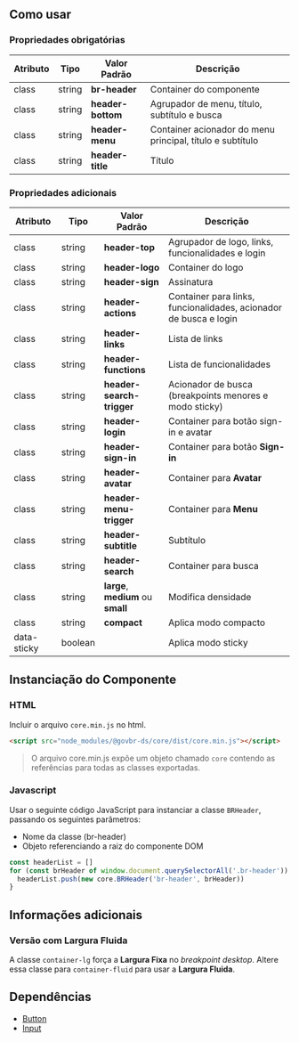 [version]: # (1.1.9)

## Como usar

### Propriedades obrigatórias

| Atributo | Tipo   | Valor Padrão      | Descrição                                                 |
| -------- | ------ | ----------------- | --------------------------------------------------------- |
| class    | string | **br-header**     | Container do componente                                   |
| class    | string | **header-bottom** | Agrupador de menu, título, subtítulo e busca              |
| class    | string | **header-menu**   | Container acionador do menu principal, título e subtítulo |
| class    | string | **header-title**  | Título                                                    |

### Propriedades adicionais

| Atributo    | Tipo    | Valor Padrão                       | Descrição                                                         |
| ----------- | ------- | ---------------------------------- | ----------------------------------------------------------------- |
| class       | string  | **header-top**                     | Agrupador de logo, links, funcionalidades e login                 |
| class       | string  | **header-logo**                    | Container do logo                                                 |
| class       | string  | **header-sign**                    | Assinatura                                                        |
| class       | string  | **header-actions**                 | Container para links, funcionalidades, acionador de busca e login |
| class       | string  | **header-links**                   | Lista de links                                                    |
| class       | string  | **header-functions**               | Lista de funcionalidades                                          |
| class       | string  | **header-search-trigger**          | Acionador de busca (breakpoints menores e modo sticky)            |
| class       | string  | **header-login**                   | Container para botão sign-in e avatar                             |
| class       | string  | **header-sign-in**                 | Container para botão **Sign-in**                                  |
| class       | string  | **header-avatar**                  | Container para **Avatar**                                         |
| class       | string  | **header-menu-trigger**            | Container para **Menu**                                           |
| class       | string  | **header-subtitle**                | Subtítulo                                                         |
| class       | string  | **header-search**                  | Container para busca                                              |
| class       | string  | **large**, **medium** ou **small** | Modifica densidade                                                |
| class       | string  | **compact**                        | Aplica modo compacto                                              |
| data-sticky | boolean |                                    | Aplica modo sticky                                                |

## Instanciação do Componente

### HTML

Incluir o arquivo `core.min.js` no html.

```html
<script src="node_modules/@govbr-ds/core/dist/core.min.js"></script>
```

> O arquivo core.min.js expõe um objeto chamado `core` contendo as referências para todas as classes exportadas.

### Javascript

Usar o seguinte código JavaScript para instanciar a classe `BRHeader`, passando os seguintes parâmetros:

-   Nome da classe (br-header)
-   Objeto referenciando a raiz do componente DOM

```javascript
const headerList = []
for (const brHeader of window.document.querySelectorAll('.br-header')) {
  headerList.push(new core.BRHeader('br-header', brHeader))
}
```

## Informações adicionais

### Versão com Largura Fluida

A classe `container-lg` força a **Largura Fixa** no _breakpoint desktop_. Altere essa classe para `container-fluid` para usar a **Largura Fluida**.

## Dependências

-   [Button](/ds/components/button)
-   [Input](/ds/components/input)
